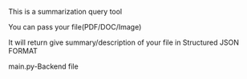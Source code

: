 This is a summarization query tool

You can pass your file(PDF/DOC/Image)

It will return give summary/description of your file in Structured JSON FORMAT

main.py-Backend file

